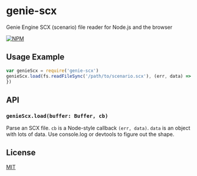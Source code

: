 # genie-scx

Genie Engine SCX (scenario) file reader for Node.js and the browser

[![NPM](https://nodei.co/npm/genie-scx.png?compact=true)](https://npmjs.com/package/genie-scx)

## Usage Example

```javascript
var genieScx = require('genie-scx')
genieScx.load(fs.readFileSync('/path/to/scenario.scx'), (err, data) => {
})
```

## API

### `genieScx.load(buffer: Buffer, cb)`

Parse an SCX file. `cb` is a Node-style callback `(err, data)`. `data` is an object with lots of data. Use console.log or devtools to figure out the shape.

## License

[MIT](./LICENSE)
